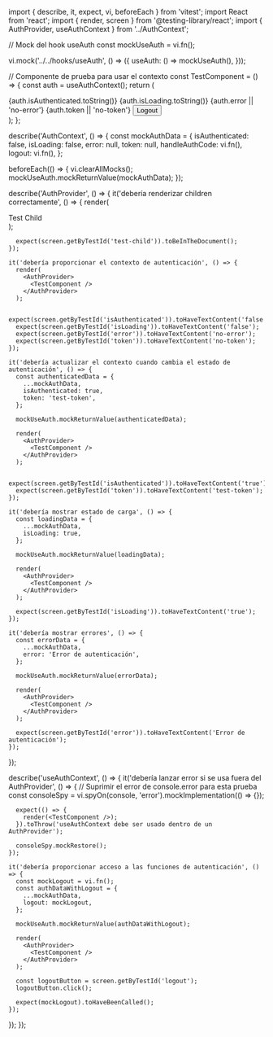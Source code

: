 import { describe, it, expect, vi, beforeEach } from 'vitest';
import React from 'react';
import { render, screen } from '@testing-library/react';
import { AuthProvider, useAuthContext } from '../AuthContext';

// Mock del hook useAuth
const mockUseAuth = vi.fn();

vi.mock('../../hooks/useAuth', () => ({
  useAuth: () => mockUseAuth(),
}));

// Componente de prueba para usar el contexto
const TestComponent = () => {
  const auth = useAuthContext();
  return (
    <div>
      <span data-testid="isAuthenticated">{auth.isAuthenticated.toString()}</span>
      <span data-testid="isLoading">{auth.isLoading.toString()}</span>
      <span data-testid="error">{auth.error || 'no-error'}</span>
      <span data-testid="token">{auth.token || 'no-token'}</span>
      <button data-testid="logout" onClick={auth.logout}>Logout</button>
    </div>
  );
};

describe('AuthContext', () => {
  const mockAuthData = {
    isAuthenticated: false,
    isLoading: false,
    error: null,
    token: null,
    handleAuthCode: vi.fn(),
    logout: vi.fn(),
  };

  beforeEach(() => {
    vi.clearAllMocks();
    mockUseAuth.mockReturnValue(mockAuthData);
  });

  describe('AuthProvider', () => {
    it('debería renderizar children correctamente', () => {
      render(
        <AuthProvider>
          <div data-testid="test-child">Test Child</div>
        </AuthProvider>
      );

      expect(screen.getByTestId('test-child')).toBeInTheDocument();
    });

    it('debería proporcionar el contexto de autenticación', () => {
      render(
        <AuthProvider>
          <TestComponent />
        </AuthProvider>
      );

      expect(screen.getByTestId('isAuthenticated')).toHaveTextContent('false');
      expect(screen.getByTestId('isLoading')).toHaveTextContent('false');
      expect(screen.getByTestId('error')).toHaveTextContent('no-error');
      expect(screen.getByTestId('token')).toHaveTextContent('no-token');
    });

    it('debería actualizar el contexto cuando cambia el estado de autenticación', () => {
      const authenticatedData = {
        ...mockAuthData,
        isAuthenticated: true,
        token: 'test-token',
      };

      mockUseAuth.mockReturnValue(authenticatedData);

      render(
        <AuthProvider>
          <TestComponent />
        </AuthProvider>
      );

      expect(screen.getByTestId('isAuthenticated')).toHaveTextContent('true');
      expect(screen.getByTestId('token')).toHaveTextContent('test-token');
    });

    it('debería mostrar estado de carga', () => {
      const loadingData = {
        ...mockAuthData,
        isLoading: true,
      };

      mockUseAuth.mockReturnValue(loadingData);

      render(
        <AuthProvider>
          <TestComponent />
        </AuthProvider>
      );

      expect(screen.getByTestId('isLoading')).toHaveTextContent('true');
    });

    it('debería mostrar errores', () => {
      const errorData = {
        ...mockAuthData,
        error: 'Error de autenticación',
      };

      mockUseAuth.mockReturnValue(errorData);

      render(
        <AuthProvider>
          <TestComponent />
        </AuthProvider>
      );

      expect(screen.getByTestId('error')).toHaveTextContent('Error de autenticación');
    });
  });

  describe('useAuthContext', () => {
    it('debería lanzar error si se usa fuera del AuthProvider', () => {
      // Suprimir el error de console.error para esta prueba
      const consoleSpy = vi.spyOn(console, 'error').mockImplementation(() => {});

      expect(() => {
        render(<TestComponent />);
      }).toThrow('useAuthContext debe ser usado dentro de un AuthProvider');

      consoleSpy.mockRestore();
    });

    it('debería proporcionar acceso a las funciones de autenticación', () => {
      const mockLogout = vi.fn();
      const authDataWithLogout = {
        ...mockAuthData,
        logout: mockLogout,
      };

      mockUseAuth.mockReturnValue(authDataWithLogout);

      render(
        <AuthProvider>
          <TestComponent />
        </AuthProvider>
      );

      const logoutButton = screen.getByTestId('logout');
      logoutButton.click();

      expect(mockLogout).toHaveBeenCalled();
    });
  });
});
